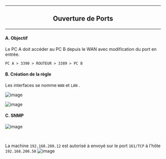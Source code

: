 ---------------------------------------------------------------------------------------------------------------------------------------------------------------------------------------------------
## <p align='center'> Ouverture de Ports </p>

---------------------------------------------------------------------------------------------------------------------------------------------------------------------------------------------------
#### A. Objectif
Le PC A doit accéder au PC B depuis le WAN avec modification du port en entrée.
```
PC A > 3390 > ROUTEUR > 3389 > PC B
```

#### B. Création de la règle
Les interfaces se nomme `WAN` et `LAN` .

![image](https://github.com/Drthrax74/Mikrotik/assets/35907/a2017e10-fb3d-492f-b320-aa9afbdcc811)

![image](https://github.com/Drthrax74/Mikrotik/assets/35907/ccff88ae-b01a-427f-9002-863c371c383d)


#### C. SNMP
![image](https://github.com/user-attachments/assets/bbd8774b-7be3-4695-9077-77544e009ee3)


<br />


La machine `192.168.200.12` est autorisé à envoyé sur le port `161/TCP` à l'hôte `192.168.200.50`
![image](https://github.com/Drthrax74/Mikrotik/assets/35907/305f47c0-205c-4a18-b3f5-a987ceb6597a)
